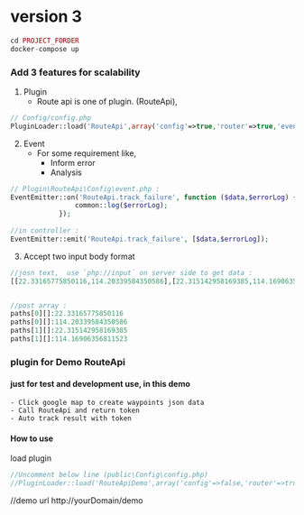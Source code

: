 # version 3

```php
cd PROJECT_FORDER
docker-compose up
```





### Add 3 features for scalability
  1. Plugin
		- Route api is one of plugin. (RouteApi),
```php
// Config/config.php
PluginLoader::load('RouteApi',array('config'=>true,'router'=>true,'event'=>true));
```
  2. Event
		- For some requirement like,
			- Inform error
			- Analysis
```php
// Plugin\RouteApi\Config\event.php :
EventEmitter::on('RouteApi.track_failure', function ($data,$errorLog) {
				common::log($errorLog);
			});
      
//in controller :
EventEmitter::emit('RouteApi.track_failure', [$data,$errorLog]);
```
  3. Accept two input body format
```php
//josn text,  use `php://input` on server side to get data :
[[22.33165775850116,114.20339584350586],[22.315142958169385,114.16906356811523]]


//post array :
paths[0][]:22.33165775850116
paths[0][]:114.20339584350586
paths[1][]:22.315142958169385
paths[1][]:114.16906356811523
```
	
	
	
	
### plugin for Demo RouteApi
#### just for test and development use, in this demo
```
- Click google map to create waypoints json data
- Call RouteApi and return token
- Auto track result with token
```
		
#### How to use
load plugin
```php
//Uncomment below line (public\Config\config.php)
//PluginLoader::load('RouteApiDemo',array('config'=>false,'router'=>true,'event'=>false));

```
//demo url
http://yourDomain/demo

